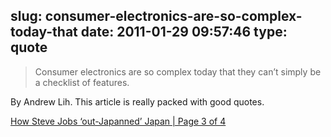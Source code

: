 slug: consumer-electronics-are-so-complex-today-that
date: 2011-01-29 09:57:46
type: quote
---

> Consumer electronics are so complex today that they can’t simply be a checklist of features.

By Andrew Lih. This article is really packed with good quotes.

 [How Steve Jobs ‘out-Japanned’ Japan | Page 3 of 4](http://www.sfgate.com/cgi-bin/article.cgi?f=/g/a/2011/01/28/apop012811.DTL&ao=3)
